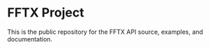 FFTX Project
============

This is the public repository for the FFTX API source, examples, and documentation.



